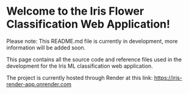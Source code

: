 # Welcome to the Iris Flower Classification Web Application!

Please note: This README.md file is currently in development, more information will be added soon.

This page contains all the source code and reference files used in the development for the Iris ML classification web application. 

The project is currently hosted through Render at this link:
https://iris-render-app.onrender.com
